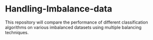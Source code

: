 # Handling-Imbalance-data
This repository will compare the performance of different classification algorithms on various imbalanced datasets using multiple balancing techniques.
